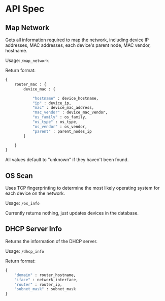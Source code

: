 # API Spec #

## Map Network ##

Gets all information required to map the network, including device IP addresses, MAC addresses, each device's parent node, MAC vendor, hostname.

Usage: ```/map_network```

Return format:
```python
{
    router_mac : {
        device_mac : {

            "hostname" : device_hostname,
            "ip" : device_ip,
            "mac" : device_mac_address,
            "mac_vendor" : device_mac_vendor,
            "os_family" : os_family,
            "os_type" : os_type,
            "os_vendor" : os_vendor,
            "parent" : parent_nodes_ip
        }

    }
}
```

All values default to "unknown" if they haven't been found.

## OS Scan ##

Uses TCP fingerprinting to determine the most likely operating system for each device on the network.

Usage: ```/os_info```

Currently returns nothing, just updates devices in the database.


## DHCP Server Info ##

Returns the information of the DHCP server.

Usage: ```/dhcp_info```

Return format:
```python
{
    "domain" : router_hostname,
    "iface" : network_interface,
    "router" : router_ip,
    "subnet_mask" : subnet_mask
}
```